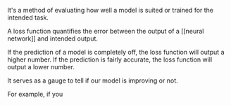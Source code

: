 It's a method of evaluating how well a model is suited or trained for the intended task.

A loss function quantifies the error between the output of a [[neural network]] and intended output.

If the prediction of a model is completely off, the loss function will output a higher number. If the prediction is fairly accurate, the loss function will output a lower number.

It serves as a gauge to tell if our model is improving or not.

For example, if you 